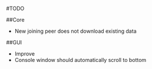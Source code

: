 #TODO

##Core

* New joining peer does not download existing data

##GUI

* Improve
* Console window should automatically scroll to bottom
